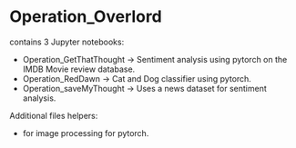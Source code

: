 # Operation_Overlord

contains 3 Jupyter notebooks:
 - Operation_GetThatThought -> Sentiment analysis using pytorch on the IMDB Movie review database.
 - Operation_RedDawn -> Cat and Dog classifier using pytorch.
 - Operation_saveMyThought -> Uses a news dataset for sentiment analysis.

Additional files
helpers: 
  - for image processing for pytorch.
